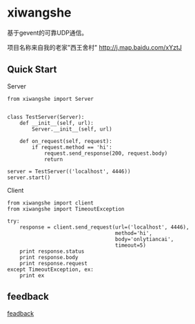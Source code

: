 # xiwangshe

基于gevent的可靠UDP通信。

项目名称来自我的老家"西王舍村" http://j.map.baidu.com/xYztJ 

## Quick Start

Server

    from xiwangshe import Server


    class TestServer(Server):
        def __init__(self, url):
            Server.__init__(self, url)

        def on_request(self, request):
            if request.method == 'hi':
                request.send_response(200, request.body)
                return

    server = TestServer(('localhost', 4446))
    server.start()

Client

    from xiwangshe import client
    from xiwangshe import TimeoutException

    try:
        response = client.send_request(url=('localhost', 4446),
                                       method='hi',
                                       body='onlytiancai',
                                       timeout=5)
        print response.status
        print response.body
        print response.request
    except TimeoutException, ex:
        print ex

## feedback

[feadback](https://github.com/onlytiancai/xiwangshe/issues)

#
